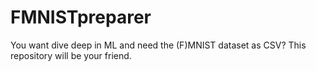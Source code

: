# FMNISTpreparer
You want dive deep in ML and need the (F)MNIST dataset as CSV? This repository will be your friend.
